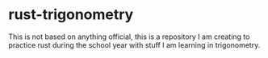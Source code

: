 # rust-trigonometry
This is not based on anything official, this is a repository I am creating to practice rust during the school year with stuff I am learning in trigonometry.

